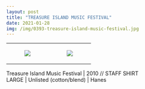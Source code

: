 ```yaml
---
layout: post
title: "TREASURE ISLAND MUSIC FESTIVAL"
date: 2021-01-28
img: /img/0393-treasure-island-music-festival.jpg
---
```




<table style="width:100%;"><tr><td style="vertical-align:top;">
      <figure class="tmblr-full" data-orig-height="2048" data-orig-width="1365" data-orig-src="https://concertshirts.netlify.app/shirts/0393/0393-01.jpg"><img src="https://64.media.tumblr.com/e9fab6c8dac4c3877cee399ff961bc0e/e9f3388449c8f69c-ac/s540x810/14493f8d5f8eb3ecbaf7d412b91531f252b9f7c8.jpg" data-orig-height="2048" data-orig-width="1365" data-orig-src="https://concertshirts.netlify.app/shirts/0393/0393-01.jpg"/></figure></td>
    <td style="vertical-align:top;">
      <figure class="tmblr-full" data-orig-height="2048" data-orig-width="1365" data-orig-src="https://concertshirts.netlify.app/shirts/0393/0393-02.jpg"><img src="https://64.media.tumblr.com/3bab6fcad4be5cbe32d1ae8cce264f54/e9f3388449c8f69c-19/s540x810/086576c7a51b80ba0485f2b22d77b7d9b3709653.jpg" data-orig-height="2048" data-orig-width="1365" data-orig-src="https://concertshirts.netlify.app/shirts/0393/0393-02.jpg"/></figure></td>
  </tr></table><p>
  Treasure Island Music Festival | 2010 // STAFF SHIRT<br/>LARGE | Unlisted (cotton/blend) | Hanes
</p>
